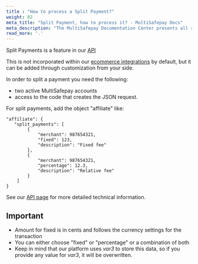 ```yaml
---
title : "How to process a Split Payment?"
weight: 82
meta_title: "Split Payment, how to process it? - MultiSafepay Docs"
meta_description: "The MultiSafepay Documentation Center presents all relevant information about our Plugins and API. You can also find support pages for payment methods, tools and general questions as well as the contact details of our Support and Integration Teams."
read_more: '.'
---
```


Split Payments is a feature in our [API](/api/#split-payments) 

This is not incorporated within our [ecommerce integrations](/integrations/ecommerce-integrations) by default, but it can be added through customization from your side.  

In order to split a payment you need the following:  

* two active MultiSafepay accounts  
* access to the code that creates the JSON request.

For split payments, add the object "affiliate" like:

```shell
"affiliate": {
   "split_payments": [
        {
            "merchant": 987654321,
            "fixed": 123,
            "description": "Fixed fee"
        },
        {
            "merchant": 987654321,
            "percentage": 12.3,
            "description": "Relative fee"
        }
    ]
}
```

See our [API page](/api/#split-payments) for more detailed technical information.

## Important
* Amount for fixed is in cents and follows the currency settings for the transaction
* You can either choose "fixed" or "percentage" or a combination of both
* Keep in mind that our platform uses _var3_  to store this data, so if you provide any value for _var3_, it will be overwritten.
